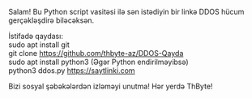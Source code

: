 Salam! Bu Python script vasitəsi ilə sən istədiyin bir linkə DDOS hücum gerçəkləşdirə biləcəksən.

İstifadə qaydası:<br>
sudo apt install git <br>
git clone https://github.com/thbyte-az/DDOS-Qayda <br>
sudo apt install python3 (Əgər Python endirilməyibsə)<br>
python3 ddos.py https://saytlinki.com

Bizi sosyal şəbəkələrdən izləməyi unutma!
Hər yerdə ThByte!
